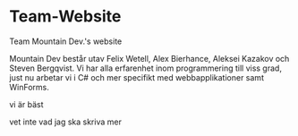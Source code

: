 # Team-Website
Team Mountain Dev.'s website

Mountain Dev består utav Felix Wetell, Alex Bierhance, Aleksei Kazakov och Steven Bergqvist. Vi har alla erfarenhet inom programmering till viss grad, just nu arbetar vi i C# och mer specifikt med webbapplikationer samt WinForms.

vi är bäst

vet inte vad jag ska skriva mer
